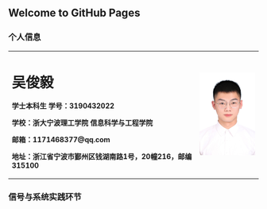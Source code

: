 ## Welcome to GitHub Pages

### 个人信息

<table border="0">
  <tr>
    <td width="75%">
      <h1>吴俊毅</h1>
      <p><b>学士本科生 学号：3190432022</b></p>
      <p><b>学校：浙大宁波理工学院 信息科学与工程学院</b></p>
      <p><b>邮箱：1171468377@qq.com</b></p>
      <p><b>地址：浙江省宁波市鄞州区钱湖南路1号，20幢216，邮编315100</b></p>
    </td>
    <td width="25%">
      <img src="/zjz.jpg" width="100%">      
    </td>
  </tr>
</table>

### 信号与系统实践环节


